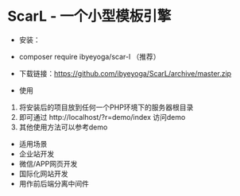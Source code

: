 # ScarL - 一个小型模板引擎
* 安装：
 * composer require ibyeyoga/scar-l （推荐）
 * 下载链接：https://github.com/ibyeyoga/ScarL/archive/master.zip

* 使用
 1. 将安装后的项目放到任何一个PHP环境下的服务器根目录
 2. 即可通过 http://localhost/?r=demo/index 访问demo
 3. 其他使用方法可以参考demo

* 适用场景
 * 企业站开发
 * 微信/APP网页开发
 * 国际化网站开发
 * 用作前后端分离中间件
